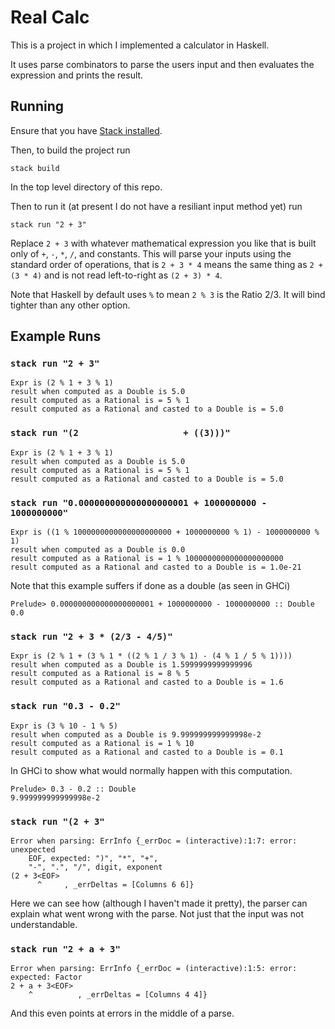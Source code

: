 # Real Calc

This is a project in which I implemented a calculator in Haskell.

It uses parse combinators to parse the users input and then evaluates the expression and prints the result.

## Running

Ensure that you have [Stack installed](https://docs.haskellstack.org/en/stable/README/).

Then, to build the project run

```
stack build
```

In the top level directory of this repo.

Then to run it (at present I do not have a resiliant input method yet) run

```
stack run "2 + 3"
```

Replace `2 + 3` with whatever mathematical expression you like that is built only of `+`, `-`, `*`, `/`, and constants.
This will parse your inputs using the standard order of operations, that is `2 + 3 * 4` means the same thing as
`2 + (3 * 4)` and is not read left-to-right as `(2 + 3) * 4`.

Note that Haskell by default uses `%` to mean `2 % 3` is the Ratio 2/3. It will bind tighter than any other option.

## Example Runs

### `stack run "2 + 3"`

```
Expr is (2 % 1 + 3 % 1)
result when computed as a Double is 5.0
result computed as a Rational is = 5 % 1
result computed as a Rational and casted to a Double is = 5.0
```

### `stack run "(2                    + ((3)))"`

```
Expr is (2 % 1 + 3 % 1)
result when computed as a Double is 5.0
result computed as a Rational is = 5 % 1
result computed as a Rational and casted to a Double is = 5.0
```

### `stack run "0.000000000000000000001 + 1000000000 - 1000000000"` 

```
Expr is ((1 % 1000000000000000000000 + 1000000000 % 1) - 1000000000 % 1)
result when computed as a Double is 0.0
result computed as a Rational is = 1 % 1000000000000000000000
result computed as a Rational and casted to a Double is = 1.0e-21
```

Note that this example suffers if done as a double (as seen in GHCi)

```
Prelude> 0.000000000000000000001 + 1000000000 - 1000000000 :: Double
0.0
``` 

### `stack run "2 + 3 * (2/3 - 4/5)"`

```
Expr is (2 % 1 + (3 % 1 * ((2 % 1 / 3 % 1) - (4 % 1 / 5 % 1))))
result when computed as a Double is 1.5999999999999996
result computed as a Rational is = 8 % 5
result computed as a Rational and casted to a Double is = 1.6
```

### `stack run "0.3 - 0.2"`

```
Expr is (3 % 10 - 1 % 5)
result when computed as a Double is 9.999999999999998e-2
result computed as a Rational is = 1 % 10
result computed as a Rational and casted to a Double is = 0.1
```

In GHCi to show what would normally happen with this computation.
```
Prelude> 0.3 - 0.2 :: Double
9.999999999999998e-2
```

### `stack run "(2 + 3"`

```
Error when parsing: ErrInfo {_errDoc = (interactive):1:7: error: unexpected
    EOF, expected: ")", "*", "+",
    "-", ".", "/", digit, exponent
(2 + 3<EOF>
      ^     , _errDeltas = [Columns 6 6]}
```

Here we can see how (although I haven't made it pretty), the parser can explain what went wrong with the parse.
Not just that the input was not understandable.

### `stack run "2 + a + 3"`

```
Error when parsing: ErrInfo {_errDoc = (interactive):1:5: error: expected: Factor
2 + a + 3<EOF>
    ^          , _errDeltas = [Columns 4 4]}
```

And this even points at errors in the middle of a parse.